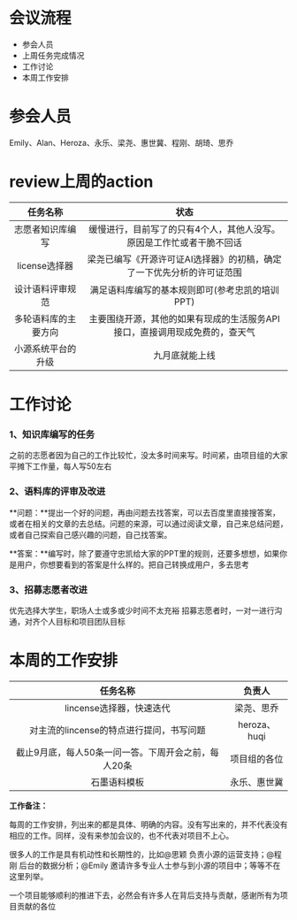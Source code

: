 # 会议流程

- 参会人员
- 上周任务完成情况
- 工作讨论
- 本周工作安排

# 参会人员
Emily、Alan、Heroza、永乐、梁尧、惠世冀、程刚、胡琦、思乔



# review上周的action
| 任务名称| 状态 | 
| :----:| :----:  |
| 志愿者知识库编写 | 缓慢进行，目前写了的只有4个人，其他人没写。原因是工作忙或者干脆不回话 | 
| license选择器 | 梁尧已编写《开源许可证AI选择器》的初稿，确定了一下优先分析的许可证范围  |
| 设计语料评审规范 |满足语料库编写的基本规则即可(参考忠凯的培训PPT)  |
| 多轮语料库的主要方向 | 主要围绕开源，其他的如果有现成的生活服务API接口，直接调用现成免费的，查天气  |
| 小源系统平台的升级|九月底就能上线


# 工作讨论
### 1、知识库编写的任务
之前的志愿者因为自己的工作比较忙，没太多时间来写。时间紧，由项目组的大家平摊下工作量，每人写50左右


### 2、语料库的评审及改进
**问题：**提出一个好的问题，再由问题去找答案，可以去百度里直接搜答案，或者在相关的文章的去总结。问题的来源，可以通过阅读文章，自己来总结问题，或者自己探索自己感兴趣的问题，自己找答案。

**答案：**编写时，除了要遵守忠凯给大家的PPT里的规则，还要多想想，如果你是用户，你想要看到的答案是什么样的。把自己转换成用户，多去思考
	
### 3、招募志愿者改进
优先选择大学生，职场人士或多或少时间不太充裕
招募志愿者时，一对一进行沟通，对齐个人目标和项目团队目标

# 本周的工作安排
| 任务名称 | 负责人 | 
| :----: | :----:  |
| lincense选择器，快速迭代  | 梁尧、思乔 |
| 对主流的lincense的特点进行提问，书写问题  |heroza、huqi|
| 截止9月底，每人50条一问一答。下周开会之前，每人20条   |项目组的各位|
| 石墨语料模板 | 永乐、惠世冀|


**工作备注：**

每周的工作安排，列出来的都是具体、明确的内容。没有写出来的，并不代表没有相应的工作。同样，没有来参加会议的，也不代表对项目不上心。

很多人的工作是具有机动性和长期性的，比如@思颖 负责小源的运营支持；@程刚 后台的数据分析；@Emily 邀请许多专业人士参与到小源的项目中；等等不在这里列举。

一个项目能够顺利的推进下去，必然会有许多人在背后支持与贡献，感谢所有为项目贡献的各位